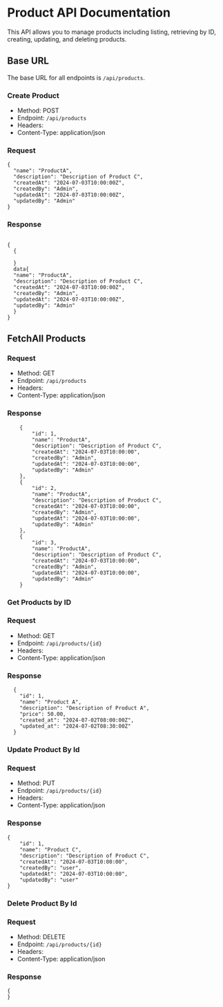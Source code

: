 # Product API Documentation

This API allows you to manage products including listing, retrieving by ID, creating, updating, and deleting products.

## Base URL

The base URL for all endpoints is `/api/products`.

### Create Product

- Method: POST
- Endpoint: `/api/products`
- Headers:
- Content-Type: application/json

### Request


```
{
  "name": "ProductA",
  "description": "Description of Product C",
  "createdAt": "2024-07-03T10:00:00Z",
  "createdBy": "Admin",
  "updatedAt": "2024-07-03T10:00:00Z",
  "updatedBy": "Admin"
}
```


### Response

```

{
  {

  }
  data{
  "name": "ProductA",
  "description": "Description of Product C",
  "createdAt": "2024-07-03T10:00:00Z",
  "createdBy": "Admin",
  "updatedAt": "2024-07-03T10:00:00Z",
  "updatedBy": "Admin"
  }
}
```


## FetchAll Products

### Request

- Method: GET
- Endpoint: `/api/products`
- Headers:
- Content-Type: application/json

### Response


```
    {
        "id": 1,
        "name": "ProductA",
        "description": "Description of Product C",
        "createdAt": "2024-07-03T10:00:00",
        "createdBy": "Admin",
        "updatedAt": "2024-07-03T10:00:00",
        "updatedBy": "Admin"
    },
    {
        "id": 2,
        "name": "ProductA",
        "description": "Description of Product C",
        "createdAt": "2024-07-03T10:00:00",
        "createdBy": "Admin",
        "updatedAt": "2024-07-03T10:00:00",
        "updatedBy": "Admin"
    },
    {
        "id": 3,
        "name": "ProductA",
        "description": "Description of Product C",
        "createdAt": "2024-07-03T10:00:00",
        "createdBy": "Admin",
        "updatedAt": "2024-07-03T10:00:00",
        "updatedBy": "Admin"
    }
```

### Get Products by ID

### Request

- Method: GET
- Endpoint: `/api/products/{id}`
- Headers:
- Content-Type: application/json


### Response

```
  {
    "id": 1,
    "name": "Product A",
    "description": "Description of Product A",
    "price": 50.00,
    "created_at": "2024-07-02T08:00:00Z",
    "updated_at": "2024-07-02T08:30:00Z"
  }
```

### Update Product By Id

### Request

- Method: PUT
- Endpoint: `/api/products/{id}`
- Headers:
- Content-Type: application/json


### Response

```
{
    "id": 1,
    "name": "Product C",
    "description": "Description of Product C",
    "createdAt": "2024-07-03T10:00:00",
    "createdBy": "user",
    "updatedAt": "2024-07-03T10:00:00",
    "updatedBy": "user"
}
```

### Delete Product By Id

### Request

- Method: DELETE
- Endpoint: `/api/products/{id}`
- Headers:
- Content-Type: application/json


### Response

```
{
}

```


```
